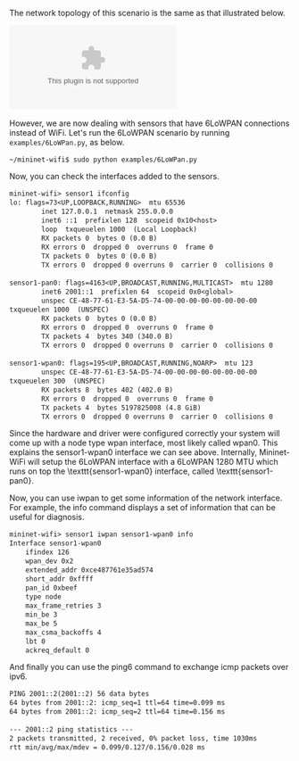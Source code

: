 The network topology of this scenario is the same as that illustrated below.

![](https://github.com/ramonfontes/wireless-mesh-book/blob/main/minimal-topo.eps)

However, we are now dealing with sensors that have 6LoWPAN connections instead of WiFi. Let's run the 6LoWPAN scenario by running ```examples/6LoWPan.py```, as below.

```
~/mininet-wifi$ sudo python examples/6LoWPan.py
```

Now, you can check the interfaces added to the sensors.

```
mininet-wifi> sensor1 ifconfig
lo: flags=73<UP,LOOPBACK,RUNNING>  mtu 65536
        inet 127.0.0.1  netmask 255.0.0.0
        inet6 ::1  prefixlen 128  scopeid 0x10<host>
        loop  txqueuelen 1000  (Local Loopback)
        RX packets 0  bytes 0 (0.0 B)
        RX errors 0  dropped 0  overruns 0  frame 0
        TX packets 0  bytes 0 (0.0 B)
        TX errors 0  dropped 0 overruns 0  carrier 0  collisions 0

sensor1-pan0: flags=4163<UP,BROADCAST,RUNNING,MULTICAST>  mtu 1280
        inet6 2001::1  prefixlen 64  scopeid 0x0<global>
        unspec CE-48-77-61-E3-5A-D5-74-00-00-00-00-00-00-00-00  txqueuelen 1000  (UNSPEC)
        RX packets 0  bytes 0 (0.0 B)
        RX errors 0  dropped 0  overruns 0  frame 0
        TX packets 4  bytes 340 (340.0 B)
        TX errors 0  dropped 0 overruns 0  carrier 0  collisions 0

sensor1-wpan0: flags=195<UP,BROADCAST,RUNNING,NOARP>  mtu 123
        unspec CE-48-77-61-E3-5A-D5-74-00-00-00-00-00-00-00-00  txqueuelen 300  (UNSPEC)
        RX packets 8  bytes 402 (402.0 B)
        RX errors 0  dropped 0  overruns 0  frame 0
        TX packets 4  bytes 5197825008 (4.8 GiB)
        TX errors 0  dropped 0 overruns 0  carrier 0  collisions 0
```

Since the hardware and driver were configured correctly your system will come up with a node type wpan interface, most likely called wpan0. This explains the sensor1-wpan0 interface we can see above. Internally, Mininet-WiFi will setup the 6LoWPAN interface with a 6LoWPAN 1280 MTU which runs on top the \texttt{sensor1-wpan0} interface, called \texttt{sensor1-pan0}.


Now, you can use iwpan to get some information of the network interface. For example, the info command displays a set of information that can be useful for diagnosis.

```
mininet-wifi> sensor1 iwpan sensor1-wpan0 info
Interface sensor1-wpan0
	ifindex 126
	wpan_dev 0x2
	extended_addr 0xce487761e35ad574
	short_addr 0xffff
	pan_id 0xbeef
	type node
	max_frame_retries 3
	min_be 3
	max_be 5
	max_csma_backoffs 4
	lbt 0
	ackreq_default 0
```

And finally you can use the ping6 command to exchange icmp packets over ipv6.

```ninet-wifi> sensor1 ping6 -c2 sensor2
PING 2001::2(2001::2) 56 data bytes
64 bytes from 2001::2: icmp_seq=1 ttl=64 time=0.099 ms
64 bytes from 2001::2: icmp_seq=2 ttl=64 time=0.156 ms

--- 2001::2 ping statistics ---
2 packets transmitted, 2 received, 0% packet loss, time 1030ms
rtt min/avg/max/mdev = 0.099/0.127/0.156/0.028 ms
```
